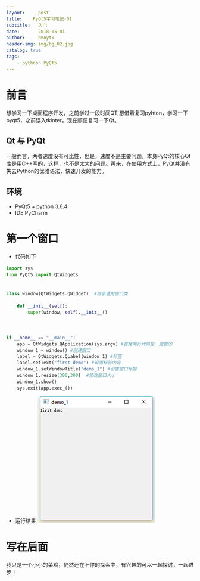 ```yaml
---
layout:     post
title:    PyQt5学习笔记-01
subtitle:   入门
date:       2018-05-01
author:     hmoytx
header-img: img/bg_02.jpg
catalog: true
tags:
    - pythoon PyQt5 
---
```


# 前言
想学习一下桌面程序开发，之前学过一段时间QT,想借着复习pyhton，学习一下pyqt5，之前误入tkinter，现在顺便复习一下Qt。
    
## Qt 与 PyQt
一般而言，两者速度没有可比性，但是，速度不是主要问题，本身PyQt的核心Qt库是用C++写的，这样，也不是太大的问题。再来，在使用方式上，PyQt并没有失去Python的优雅语法，快速开发的能力。

## 环境
* PyQt5 + python 3.6.4
* IDE:PyCharm

# 第一个窗口

* 代码如下

```python
import sys
from PyQt5 import QtWidgets


class window(QtWidgets.QWidget): #继承通用窗口类

    def __init__(self):
        super(window, self).__init__()



if __name__ == "__main__":
    app = QtWidgets.QApplication(sys.argv) #首尾两行代码是一定要的
    window_1 = window() #创建窗口
    label = QtWidgets.QLabel(window_1) #标签
    label.setText("first demo") #设置标签内容
    window_1.setWindowTitle("demo_1") #设置窗口标题
    window_1.resize(300,300)  #修改窗口大小
    window_1.show()
    sys.exit(app.exec_())
```

* 运行结果
![demo1运行结果](img/demo.png)

# 写在后面
我只是一个小小的菜鸡，仍然还在不停的探索中，有兴趣的可以一起探讨，一起进步！
